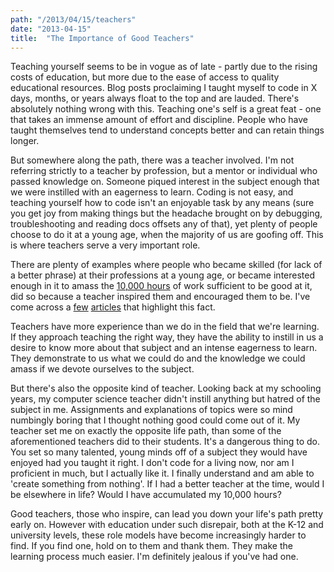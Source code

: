 ```yaml
---
path: "/2013/04/15/teachers"
date: "2013-04-15"
title:  "The Importance of Good Teachers"
---
```


Teaching yourself seems to be in vogue as of late - partly due to the
rising costs of education, but more due to the ease of access to quality
educational resources. Blog posts proclaiming I taught myself to code in
X days, months, or years always float to the top and are lauded. There's
absolutely nothing wrong with this. Teaching one's self is a great feat - one that takes an immense amount of effort and discipline. People who
have taught themselves tend to understand concepts better and can retain
things longer.

But somewhere along the path, there was a teacher involved. I'm not
referring strictly to a teacher by profession, but a mentor or
individual who passed knowledge on. Someone piqued interest in the
subject enough that we were instilled with an eagerness to learn. Coding
is not easy, and teaching yourself how to code isn't an enjoyable task
by any means (sure you get joy from making things but the headache
brought on by debugging, troubleshooting and reading docs offsets any of
that), yet plenty of people choose to do it at a young age, when the
majority of us are goofing off. This is where teachers serve a very
important role.

There are plenty of examples where people who became skilled (for lack
of a better phrase) at their professions at a young age, or became
interested enough in it to amass the [10,000
hours](http://en.wikipedia.org/wiki/Outliers_(book)) of work sufficient
to be good at it, did so because a teacher inspired them and encouraged
them to be. I've come across a
[few](http://ianstormtaylor.com/design-tip-never-use-black/)
[articles](http://www.zdnet.com/i-was-a-teenage-programmer-before-teenage-programmers-were-cool-7000014013/)
that highlight this fact.

Teachers have more experience than we do in the field that we're
learning. If they approach teaching the right way, they have the ability
to instill in us a desire to know more about that subject and an intense
eagerness to learn. They demonstrate to us what we could do and the
knowledge we could amass if we devote ourselves to the subject.

But there's also the opposite kind of teacher. Looking back at my
schooling years, my computer science teacher didn't instill anything but
hatred of the subject in me. Assignments and explanations of topics were
so mind numbingly boring that I thought nothing good could come out of
it. My teacher set me on exactly the opposite life path, than some of
the aforementioned teachers did to their students. It's a dangerous
thing to do. You set so many talented, young minds off of a subject they
would have enjoyed had you taught it right. I don't code for a living
now, nor am I proficient in much, but I actually like it. I finally
understand and am able to 'create something from nothing'. If I had a
better teacher at the time, would I be elsewhere in life? Would I have
accumulated my 10,000 hours?

Good teachers, those who inspire, can lead you down your life's path
pretty early on. However with education under such disrepair, both at
the K-12 and university levels, these role models have become
increasingly harder to find. If you find one, hold on to them and thank
them. They make the learning process much easier. I'm definitely jealous
if you've had one.